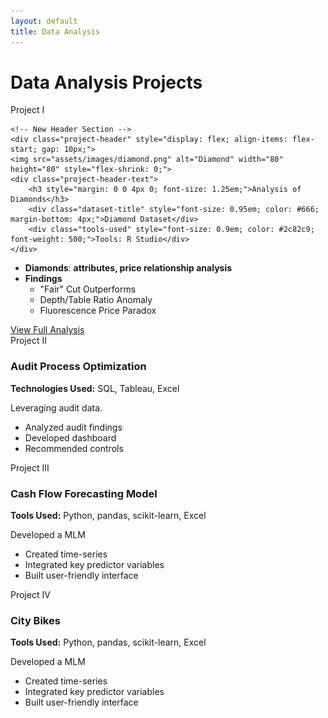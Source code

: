 ```yaml
---
layout: default
title: Data Analysis
---
```


# Data Analysis Projects
<!-- wrapper div -->
<div class="project-container">
    
<div class="project-box">
    <div class="project-number">Project I</div>
    
    <!-- New Header Section -->
    <div class="project-header" style="display: flex; align-items: flex-start; gap: 10px;">
    <img src="assets/images/diamond.png" alt="Diamond" width="80" height="80" style="flex-shrink: 0;">
    <div class="project-header-text">
        <h3 style="margin: 0 0 4px 0; font-size: 1.25em;">Analysis of Diamonds</h3>
        <div class="dataset-title" style="font-size: 0.95em; color: #666; margin-bottom: 4px;">Diamond Dataset</div>
        <div class="tools-used" style="font-size: 0.9em; color: #2c82c9; font-weight: 500;">Tools: R Studio</div>
    </div>
</div>
    <ul>
    <li><strong>Diamonds</strong>: <strong>attributes, price relationship analysis</strong></li>
    <li>
        <strong>Findings</strong>
        <ul>
            <li>"Fair" Cut Outperforms</li>
            <li>Depth/Table Ratio Anomaly</li>
            <li>Fluorescence Price Paradox</li>
        </ul>
    </li>
</ul>
<div class="project-link">
        <a href="projects/data_analysis/diamond-project/diamond-project.html" target="_blank">
            View Full Analysis
        </a>
    </div>
</div>

<div class="project-box">
    <div class="project-number">Project II</div>
    <h3>Audit Process Optimization</h3>
    <p><strong>Technologies Used:</strong> SQL, Tableau, Excel</p>
    <p>Leveraging audit data.</p>
    <ul>
        <li>Analyzed audit findings</li>
        <li>Developed dashboard</li>
        <li>Recommended controls</li>
    </ul>
</div>

<div class="project-box">
    <div class="project-number">Project III</div>
    <h3>Cash Flow Forecasting Model</h3>
    <p><strong>Tools Used:</strong> Python, pandas, scikit-learn, Excel</p>
    <p>Developed a MLM</p>
    <ul>
        <li>Created time-series</li>
        <li>Integrated key predictor variables</li>
        <li>Built user-friendly interface</li>
    </ul>
</div>

<div class="project-box">
    <div class="project-number">Project IV</div>
    <h3>City Bikes</h3>
    <p><strong>Tools Used:</strong> Python, pandas, scikit-learn, Excel</p>
    <p>Developed a MLM</p>
    <ul>
        <li>Created time-series</li>
        <li>Integrated key predictor variables</li>
        <li>Built user-friendly interface</li>
    </ul>
</div>
